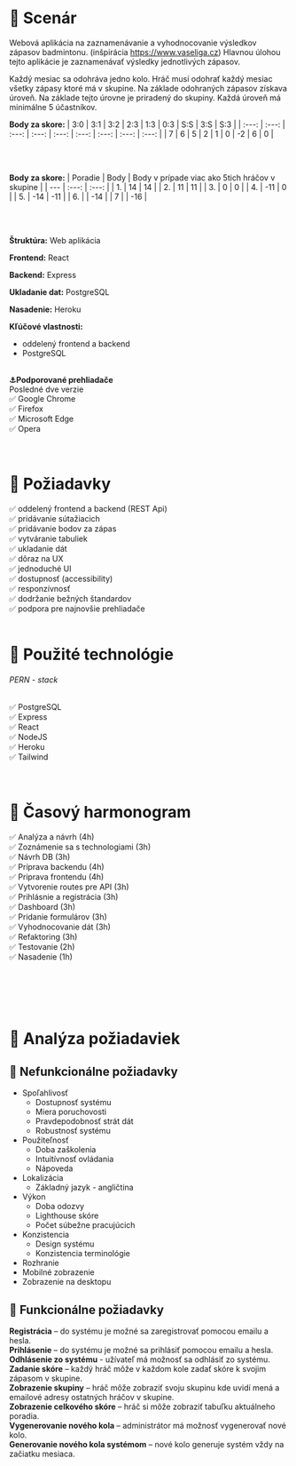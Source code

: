 # :scroll: Scenár   

Webová aplikácia na zaznamenávanie a vyhodnocovanie výsledkov zápasov badmintonu. (inšpirácia https://www.vaseliga.cz)
Hlavnou úlohou tejto aplikácie je zaznamenávať výsledky jednotlivých zápasov.

Každý mesiac sa odohráva jedno kolo. Hráč musí odohrať každý mesiac všetky zápasy ktoré má v skupine. Na základe odohraných zápasov získava úroveň. Na základe tejto úrovne je priradený do skupiny. Každá úroveň má minimálne 5 účastníkov. 

**Body za skore:**
| 3:0 | 3:1 | 3:2 | 2:3 | 1:3 | 0:3 | S:S | 3:S | S:3 |
| :---: | :---: | :---: | :---: | :---: | :---: | :---: | :---: | :---: |
|  7  |  6  |  5  |  2  |  1  |  0  | -2  |  6  |  0  |

<br/><br/>

**Body za skore:**
| Poradie | Body | Body v prípade viac ako 5tich hráčov v skupine |
| --- | :---: | :---: |
| 1.  | 14  | 14 |
| 2.  | 11  | 11 |
| 3.  | 0  | 0 |
| 4.  | -11  | 0 |
| 5.  | -14  | -11 |
| 6.  |   | 	-14 |
| 7	  |   | -16 |


<br/><br/>

**Štruktúra:** Web aplikácia

**Frontend:** React

**Backend:** Express

**Ukladanie dat:** PostgreSQL

**Nasadenie:** Heroku

**Kľúčové vlastnosti:**
- oddelený frontend a backend
- PostgreSQL
<br/><br/>

**:anchor:Podporované prehliadače**  <br/>
Posledné dve verzie  
✅ Google Chrome  
✅ Firefox  
✅ Microsoft Edge  
✅ Opera  
<br/><br/>

# :hammer: Požiadavky 

✅ oddelený frontend a backend (REST Api)  
✅ pridávanie sútažiacich  
✅ pridávanie bodov za zápas  
✅ vytváranie tabuliek  
✅ ukladanie dát  
✅ dôraz na UX  
✅ jednoduché UI  
✅ dostupnosť (accessibility)  
✅ responzívnosť  
✅ dodržanie bežných štandardov  
✅ podpora pre najnovšie prehliadače
<br/><br/>

# :pushpin: Použité technológie  

###### PERN - stack
✅ PostgreSQL  
✅ Express  
✅ React  
✅ NodeJS  
✅ Heroku  
✅ Tailwind  
<br/><br/>

# :calendar: Časový harmonogram   

✅ Analýza a návrh (4h)  
✅ Zoznámenie sa s technologiami (3h)  
✅ Návrh DB (3h)  
✅ Príprava backendu (4h)  
✅ Priprava frontendu (4h)  
✅ Vytvorenie routes pre API (3h)  
✅ Prihlásnie a registrácia (3h)  
✅ Dashboard (3h)  
✅ Pridanie formulárov (3h)  
✅ Vyhodnocovanie dát (3h)  
✅ Refaktoring (3h)  
✅ Testovanie (2h)  
✅ Nasadenie (1h)  

<br/><br/>
<br/><br/>

# :crown: Analýza požiadaviek

## :memo: Nefunkcionálne požiadavky
- Spoľahlivosť
  - Dostupnosť systému
  - Miera poruchovosti
  - Pravdepodobnosť strát dát
  - Robustnosť systému
- Použiteľnosť
  - Doba zaškolenia
  - Intuitívnosť ovládania
  - Nápoveda
- Lokalizácia
  - Základný jazyk - angličtina
- Výkon
  - Doba odozvy
  - Lighthouse skóre
  - Počet súbežne pracujúcich 
- Konzistencia
  - Design systému
  - Konzistencia terminológie
- Rozhranie
 - Mobilné zobrazenie
 - Zobrazenie na desktopu

## :pencil: Funkcionálne požiadavky
**Registrácia** – do systému je možné sa zaregistrovať pomocou emailu a hesla.  
**Prihlásenie** – do systému je možné sa prihlásiť pomocou emailu a hesla.  
**Odhlásenie zo systému** - užívateľ má možnosť sa odhlásiť zo systému.  
**Zadanie skóre** – každý hráč môže v každom kole zadať skóre k svojim zápasom v skupine.  
**Zobrazenie skupiny** – hráč môže zobraziť svoju skupinu kde uvidí mená a emailové adresy ostatných hráčov v skupine.  
**Zobrazenie celkového skóre** – hráč si môže zobraziť tabuľku  aktuálneho poradia.  
**Vygenerovanie nového kola** – administrátor má možnosť vygenerovať nové kolo.  
**Generovanie nového kola systémom** – nové kolo generuje systém vždy na začiatku mesiaca.  

